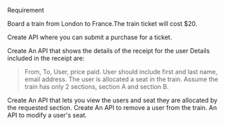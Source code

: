 Requirement

Board a train from London to France.The train ticket will cost $20.

Create API where you can submit a purchase for a ticket.

Create An API that shows the details of the receipt for the user Details included in the receipt are: 
> From, To, User, price paid.
> User should include first and last name, email address.
> The user is allocated a seat in the train. Assume the train has only 2 sections, section A and section B.

Create An API that lets you view the users and seat they are allocated by the requested section. 
Create An API to remove a user from the train.
An API to modify a user's seat.
